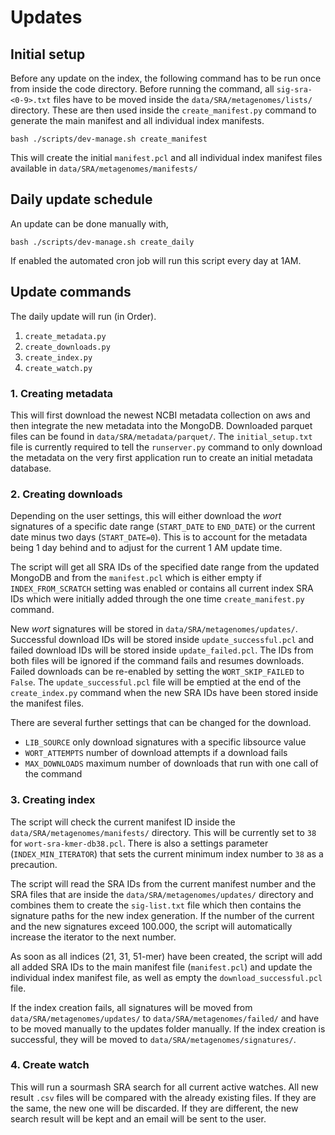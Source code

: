 # Updates

## Initial setup

Before any update on the index, the following command has to be run once from inside the code directory. Before running the command, all ```sig-sra-<0-9>.txt``` files have to be moved inside the ```data/SRA/metagenomes/lists/``` directory. These are then used inside the ```create_manifest.py``` command to generate the main manifest and all individual index manifests.

```bash ./scripts/dev-manage.sh create_manifest```

This will create the initial ```manifest.pcl``` and all individual index manifest files available in ```data/SRA/metagenomes/manifests/```

## Daily update schedule

An update can be done manually with,

```bash ./scripts/dev-manage.sh create_daily```

If enabled the automated cron job will run this script every day at 1AM.

## Update commands

The daily update will run (in Order).
1. ```create_metadata.py```
2. ```create_downloads.py```
3. ```create_index.py```
4. ```create_watch.py```

### 1. Creating metadata

This will first download the newest NCBI metadata collection on aws and then integrate the new metadata into the MongoDB. Downloaded parquet files can be found in ```data/SRA/metadata/parquet/```. The ```initial_setup.txt``` file is currently required to tell the ```runserver.py``` command to only download the metadata on the very first application run to create an initial metadata database.

### 2. Creating downloads

Depending on the user settings, this will either download the *wort* signatures of a specific date range (```START_DATE``` to ```END_DATE```) or the current date minus two days (```START_DATE=0```). This is to account for the metadata being 1 day behind and to adjust for the current 1 AM update time.

The script will get all SRA IDs of the specified date range from the updated MongoDB and from the ```manifest.pcl``` which is either empty if ```INDEX_FROM_SCRATCH``` setting was enabled or contains all current index SRA IDs which were initially added through the one time ```create_manifest.py``` command.

New *wort* signatures will be stored in ```data/SRA/metagenomes/updates/```. Successful download IDs will be stored inside ```update_successful.pcl``` and failed download IDs will be stored inside ```update_failed.pcl```. The IDs from both files will be ignored if the command fails and resumes downloads. Failed downloads can be re-enabled by setting the ```WORT_SKIP_FAILED``` to ```False```. The ```update_successful.pcl``` file will be emptied at the end of the ```create_index.py``` command when the new SRA IDs have been stored inside the manifest files.

There are several further settings that can be changed for the download.
- ```LIB_SOURCE``` only download signatures with a specific libsource value
- ```WORT_ATTEMPTS``` number of download attempts if a download fails
- ```MAX_DOWNLOADS``` maximum number of downloads that run with one call of the command

### 3. Creating index

The script will check the current manifest ID inside the ```data/SRA/metagenomes/manifests/``` directory. This will be currently set to ```38``` for ```wort-sra-kmer-db38.pcl```. There is also a settings parameter (```INDEX_MIN_ITERATOR```) that sets the current minimum index number to ```38``` as a precaution.

The script will read the SRA IDs from the current manifest number and the SRA files that are inside the ```data/SRA/metagenomes/updates/``` directory and combines them to create the ```sig-list.txt``` file which then contains the signature paths for the new index generation. If the number of the current and the new signatures exceed 100.000, the script will automatically increase the iterator to the next number.

As soon as all indices (21, 31, 51-mer) have been created, the script will add all added SRA IDs to the main manifest file (```manifest.pcl```) and update the individual index manifest file, as well as empty the ```download_successful.pcl``` file.

If the index creation fails, all signatures will be moved from ```data/SRA/metagenomes/updates/``` to ```data/SRA/metagenomes/failed/``` and have to be moved manually to the updates folder manually. If the index creation is successful, they will be moved to ```data/SRA/metagenomes/signatures/```.

### 4. Create watch

This will run a sourmash SRA search for all current active watches. All new result ```.csv``` files will be compared with the already existing files. If they are the same, the new one will be discarded. If they are different, the new search result will be kept and an email will be sent to the user.
